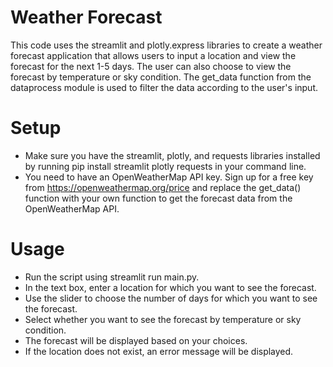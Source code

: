 # Weather Forecast
This code uses the streamlit and plotly.express libraries to create a weather forecast application that allows users to input a location and view the forecast for the next 1-5 days. The user can also choose to view the forecast by temperature or sky condition. The get_data function from the dataprocess module is used to filter the data according to the user's input.

# Setup
- Make sure you have the streamlit, plotly, and requests libraries installed by running pip install streamlit plotly requests in your command line.
- You need to have an OpenWeatherMap API key. Sign up for a free key from https://openweathermap.org/price and replace the get_data() function with your own function to get the forecast data from the OpenWeatherMap API.

# Usage
- Run the script using streamlit run main.py.
- In the text box, enter a location for which you want to see the forecast.
- Use the slider to choose the number of days for which you want to see the forecast.
- Select whether you want to see the forecast by temperature or sky condition.
- The forecast will be displayed based on your choices.
- If the location does not exist, an error message will be displayed.
